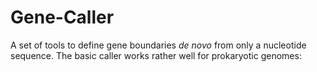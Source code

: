 # Gene-Caller

A set of tools to define gene boundaries *de novo* from only a nucleotide sequence. The basic caller works rather well for prokaryotic genomes:
